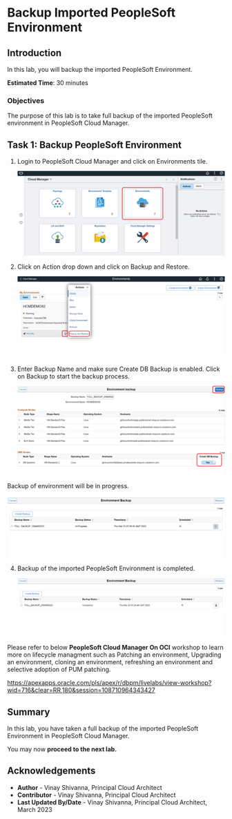 # Backup Imported PeopleSoft Environment

## Introduction

In this lab, you will backup the imported PeopleSoft Environment.

**Estimated Time**: 30 minutes

### Objectives

The purpose of this lab is to take full backup of the imported PeopleSoft environment in PeopleSoft Cloud Manager.

## Task 1: Backup PeopleSoft Environment

1. Login to PeopleSoft Cloud Manager and click on Environments tile.

    ![Click on Environments tile.](./images/environment-tile.png " ")

2. Click on Action drop down and click on Backup and Restore.

    ![Click on Backup and Restore.](./images/backup-restore.png " ")

3. Enter Backup Name and make sure Create DB Backup is enabled. Click on Backup to start the backup process.

    ![Full Backup.](./images/full-backup.png " ")

Backup of environment will be in progress.

   ![Full Backup in progress.](./images/backup-in-progress.png " ")

4. Backup of the imported PeopleSoft Environment is completed.

    ![Full Backup completed.](./images/backup-completed.png " ")

Please refer to below **PeopleSoft Cloud Manager On OCI** workshop to learn more on lifecycle managment such as Patching an environment, Upgrading an environment, cloning an environment, refreshing an environment and selective adoption of PUM patching.

https://apexapps.oracle.com/pls/apex/r/dbpm/livelabs/view-workshop?wid=716&clear=RR,180&session=108710964343427
    
## Summary

In this lab, you have taken a full backup of the imported PeopleSoft Environment in PeopleSoft Cloud Manager.

You may now **proceed to the next lab.**

## Acknowledgements
* **Author** - Vinay Shivanna, Principal Cloud Architect
* **Contributor** - Vinay Shivanna, Principal Cloud Architect
* **Last Updated By/Date** - Vinay Shivanna, Principal Cloud Architect, March 2023



